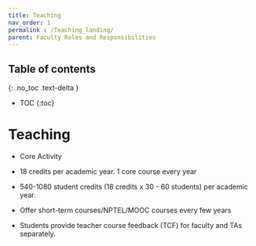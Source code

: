 ```yaml
---
title: Teaching
nav_order: 1
permalink : /Teaching_landing/
parent: Faculty Roles and Responsibilities
---
```


## Table of contents
{: .no_toc .text-delta } 
* TOC
{:toc}

# Teaching
* Core Activity

* 18 credits per academic year. 1 core course every year  
* 540-1080 student credits (18 credits x 30 - 60 students) per academic year.  
* Offer short-term courses/NPTEL/MOOC courses every few years  
* Students provide teacher course feedback (TCF) for faculty and TAs separately. 
